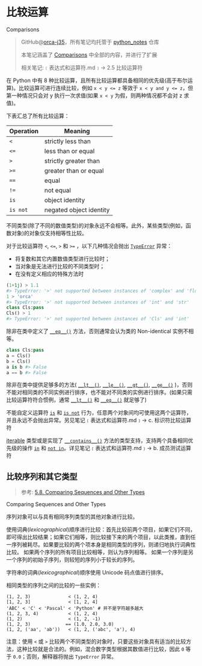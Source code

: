 

# 比较运算

Comparisons

> GitHub@[orca-j35](https://github.com/orca-j35)，所有笔记均托管于 [python_notes](https://github.com/orca-j35/python_notes) 仓库
>
> 本笔记涵盖了 [Comparisons](https://docs.python.org/3.7/library/stdtypes.html#comparisons) 中全部的内容，并进行了扩展
>
> 相关笔记:﹝表达式和运算符.md﹞-> 2.5 比较运算符

在 Python 中有 8 种比较运算，且所有比较运算都具备相同的优先级(高于布尔运算)。比较运算可进行连续比较，例如 `x < y <= z` 等效于 `x < y and y <= z`，但第一种情况只会对 y 执行一次求值(如果 `x < y` 为假，则两种情况都不会对 z 求值)。

下表汇总了所有比较运算：

| Operation | Meaning                 |
| --------- | ----------------------- |
| `<`       | strictly less than      |
| `<=`      | less than or equal      |
| `>`       | strictly greater than   |
| `>=`      | greater than or equal   |
| `==`      | equal                   |
| `!=`      | not equal               |
| `is`      | object identity         |
| `is not`  | negated object identity |

不同类型(除了不同的数值类型)的对象永远不会相等。此外，某些类型(例如，函数对象)的对象仅支持相等性比较。

对于比较运算符 `<`, `<=`, `>` 和 `>=` ，以下几种情况会抛出 [`TypeError`](https://docs.python.org/3.7/library/exceptions.html#TypeError) 异常：

- 将复数和其它内置数值类型进行比较时；
- 当对象是无法进行比较的不同类型时；
- 在没有定义相应的特殊方法时

```python
(1+1j) > 1.1 
#> TypeError: '>' not supported between instances of 'complex' and 'float'
1 > 'orca'
#> TypeError: '>' not supported between instances of 'int' and 'str'
class Cls:pass
Cls() > 1
#> TypeError: '>' not supported between instances of 'Cls' and 'int'
```

除非在类中定义了 [`__eq__()`](https://docs.python.org/3.7/reference/datamodel.html#object.__eq__) 方法，否则通常会认为类的 Non-identical 实例不相等。

```python
class Cls:pass
a = Cls()
b = Cls()
a is b #> False
a == b #> False
```

除非在类中提供足够多的方法( [`__lt__()`](https://docs.python.org/3.7/reference/datamodel.html#object.__lt__), [`__le__()`](https://docs.python.org/3.7/reference/datamodel.html#object.__le__), [`__gt__()`](https://docs.python.org/3.7/reference/datamodel.html#object.__gt__),  [`__ge__()`](https://docs.python.org/3.7/reference/datamodel.html#object.__ge__) )，否则不能对相同类的不同实例进行排序，也不能对不同类的实例进行排序。(如果只需比较运算符符合惯例，通常 [`__lt__()`](https://docs.python.org/3.7/reference/datamodel.html#object.__lt__) 和 [`__eq__()`](https://docs.python.org/3.7/reference/datamodel.html#object.__eq__) 就足够了)

不能自定义运算符 [`is`](https://docs.python.org/3.7/reference/expressions.html#is) 和 [`is not`](https://docs.python.org/3.7/reference/expressions.html#is-not) 行为，任意两个对象间均可使用这两个运算符，并且永远不会抛出异常。另见笔记﹝表达式和运算符.md﹞-> c. 标识符比较运算符

[iterable](https://docs.python.org/3.7/glossary.html#term-iterable) 类型或是实现了 [`__contains__()`](https://docs.python.org/3.7/reference/datamodel.html#object.__contains__) 方法的类型支持，支持两个具备相同优先级的操作 [`in`](https://docs.python.org/3.7/reference/expressions.html#in) 和 [`not in`](https://docs.python.org/3.7/reference/expressions.html#not-in)。详见笔记﹝表达式和运算符.md﹞-> b. 成员测试运算符

## 比较序列和其它类型

> 参考: [5.8. Comparing Sequences and Other Types](https://docs.python.org/3.7/tutorial/datastructures.html#comparing-sequences-and-other-types)

Comparing Sequences and Other Types

序列对象可以与具有相同序列类型的其他对象进行比较。 

使用词典(*lexicographical*)顺序进行比较：首先比较前两个项目，如果它们不同，即可得出比较结果；如果它们相等，则比较接下来的两个项目，以此类推，直到任一序列被耗尽。如果要比较的两个项本身是相同类型的序列，则递归地执行词典性比较。 如果两个序列的所有项目比较相等，则认为序列相等。 如果一个序列是另一个序列的初始子序列，则较短的序列小于较长的序列。

字符串的词典(*lexicographical*)顺序使用 Unicode 码点值进行排序。

相同类型的序列之间的比较的一些实例：

```
(1, 2, 3)              < (1, 2, 4)
[1, 2, 3]              < [1, 2, 4]
'ABC' < 'C' < 'Pascal' < 'Python' # 并不是字符越多越大
(1, 2, 3, 4)           < (1, 2, 4)
(1, 2)                 < (1, 2, -1)
(1, 2, 3)             == (1.0, 2.0, 3.0)
(1, 2, ('aa', 'ab'))   < (1, 2, ('abc', 'a'), 4)
```

注意：使用 `<` 或 `>` 比较两个不同类型的对象时，只要这些对象具有适当的比较方法，这种比较就是合法的。例如，混合数字类型根据其数值进行比较，因此 `0` 等于 `0.0`；否则，解释器将抛出 `TypeError` 异常。

















